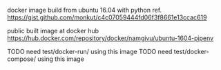 docker image build from ubuntu 16.04 with python 
ref. https://gist.github.com/monkut/c4c07059444fd06f3f8661e13ccac619

public built image at docker hub
https://hub.docker.com/repository/docker/namgivu/ubuntu-1604-pipenv

TODO need test/docker-run/ using this image
TODO need test/docker-compose/ using this image
